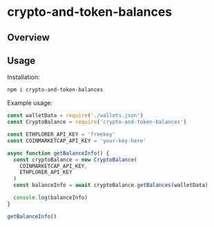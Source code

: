 # crypto-and-token-balances

## Overview



## Usage

Installation:
```bash
npm i crypto-and-token-balances
```

Example usage:
```javascript
const walletData = require('./wallets.json')
const CryptoBalance = require('crypto-and-token-balances')

const ETHPLORER_API_KEY = 'freekey'
const COINMARKETCAP_API_KEY = 'your-key-here'

async function getBalanceInfo() {
  const cryptoBalance = new CryptoBalance(
    COINMARKETCAP_API_KEY,
    ETHPLORER_API_KEY
  )
  const balanceInfo = await cryptoBalance.getBalances(walletData)

  console.log(balanceInfo)
}

getBalanceInfo()
```

